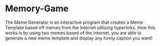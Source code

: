 # Memory-Game

The Meme Generator is an interactive program that creates a Meme Template based off memes from the Internet utilizing hyperlinks. How this works is by using two memes based of the internet, you are able to generate a new meme template and display any funny caption you want! 
